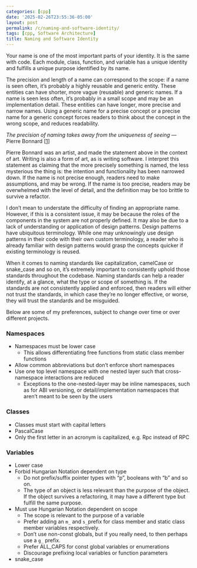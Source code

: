 ```yaml
---
categories: [cpp]
date: '2025-02-26T23:55:36-05:00'
layout: post
permalink: /c/naming-and-software-identity/
tags: [cpp, Software Architecture]
title: Naming and Software Identity
---
```


Your name is one of the most important parts of your identity. It is the same with code. Each module, class, function, and variable has a unique identity and fulfills a unique purpose identified by its name.

The precision and length of a name can correspond to the scope: if a name is seen often, it’s probably a highly reusable and generic entity. These entities can have shorter, more vague (reusable) and generic names. If a name is seen less often, it’s probably in a small scope and may be an implementation detail. These entities can have longer, more precise and narrow names. Using a generic name for a precise concept or a precise name for a generic concept forces readers to think about the concept in the wrong scope, and reduces readability.

*The precision of naming takes away from the uniqueness of seeing* — Pierre Bonnard \[[1](https://abseil.io/tips/130)\]

Pierre Bonnard was an artist, and made the statement above in the context of art. Writing is also a form of art, as is writing software. I interpret this statement as claiming that the more precisely something is named, the less mysterious the thing is: the intention and functionality has been narrowed down. If the name is not precise enough, readers need to make assumptions, and may be wrong. If the name is too precise, readers may be overwhelmed with the level of detail, and the definition may be too brittle to survive a refactor.

I don’t mean to understate the difficulty of finding an appropriate name. However, if this is a consistent issue, it may be because the roles of the components in the system are not properly defined. It may also be due to a lack of understanding or application of design patterns. Design patterns have ubiquitous terminology. While one may unknowingly use design patterns in their code with their own custom terminology, a reader who is already familiar with design patterns would grasp the concepts quicker if existing terminology is reused.

When it comes to naming standards like capitalization, camelCase or snake\_case and so on, it’s extremely important to consistently uphold those standards throughout the codebase. Naming standards can help a reader identify, at a glance, what the type or scope of something is. If the standards are not consistently applied and enforced, then readers will either not trust the standards, in which case they’re no longer effective, or worse, they will trust the standards and be misguided.

Below are some of my preferences, subject to change over time or over different projects.

### Namespaces

- Namespaces must be lower case 
    - This allows differentiating free functions from static class member functions
- Allow common abbreviations but don’t enforce short namespaces
- Use one top level namespace with one nested layer such that cross-namespace interactions are reduced 
    - Exceptions to the one-nested-layer may be inline namespaces, such as for ABI versioning, or detail/implementation namespaces that aren’t meant to be seen by the users

### Classes

- Classes must start with capital letters
- PascalCase
- Only the first letter in an acronym is capitalized, e.g. Rpc instead of RPC

### Variables

- Lower case
- Forbid Hungarian Notation dependent on type 
    - Do not prefix/suffix pointer types with “p”, booleans with “b” and so on.
    - The type of an object is less relevant than the purpose of the object. If the object survives a refactoring, it may have a different type but fulfill the same purpose.
- Must use Hungarian Notation dependent on scope 
    - The scope is relevant to the purpose of a variable
    - Prefer adding an `m_` and `s_`prefix for class member and static class member variables respectively.
    - Don’t use non-const globals, but if you really need, to then perhaps use a `g_` prefix.
    - Prefer ALL\_CAPS for const global variables or enumerations
    - Discourage prefixing local variables or function parameters
- snake\_case
